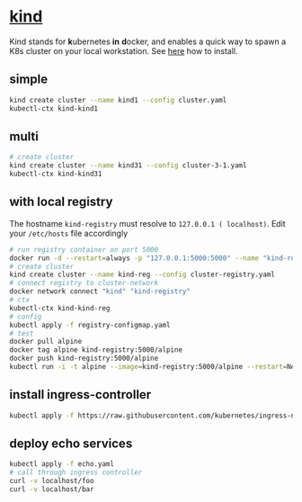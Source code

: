 # [kind](https://kind.sigs.k8s.io/)

Kind stands for **k**ubernetes **in** **d**ocker, and enables a quick way to spawn a K8s cluster on your local workstation. 
See [here](https://kind.sigs.k8s.io/docs/user/quick-start#installing-from-release-binaries) how to install.


## simple 

```bash
kind create cluster --name kind1 --config cluster.yaml
kubectl-ctx kind-kind1
```

## multi

```bash
# create cluster
kind create cluster --name kind31 --config cluster-3-1.yaml
kubectl-ctx kind-kind31
```

## with local registry

The hostname `kind-registry` must resolve to `127.0.0.1 ( localhost)`. Edit your `/etc/hosts` file accordingly

```bash
# run registry container on port 5000
docker run -d --restart=always -p "127.0.0.1:5000:5000" --name "kind-registry" registry:2
# create cluster
kind create cluster --name kind-reg --config cluster-registry.yaml
# connect registry to cluster-network
docker network connect "kind" "kind-registry"
# ctx
kubectl-ctx kind-kind-reg
# config
kubectl apply -f registry-configmap.yaml
# test
docker pull alpine
docker tag alpine kind-registry:5000/alpine
docker push kind-registry:5000/alpine
kubectl run -i -t alpine --image=kind-registry:5000/alpine --restart=Never -- sh
```


## install ingress-controller

```bash
kubectl apply -f https://raw.githubusercontent.com/kubernetes/ingress-nginx/master/deploy/static/provider/kind/deploy.yaml
```

##  deploy echo services

```bash
kubectl apply -f echo.yaml
# call through ingress controller
curl -v localhost/foo
curl -v localhost/bar
```

